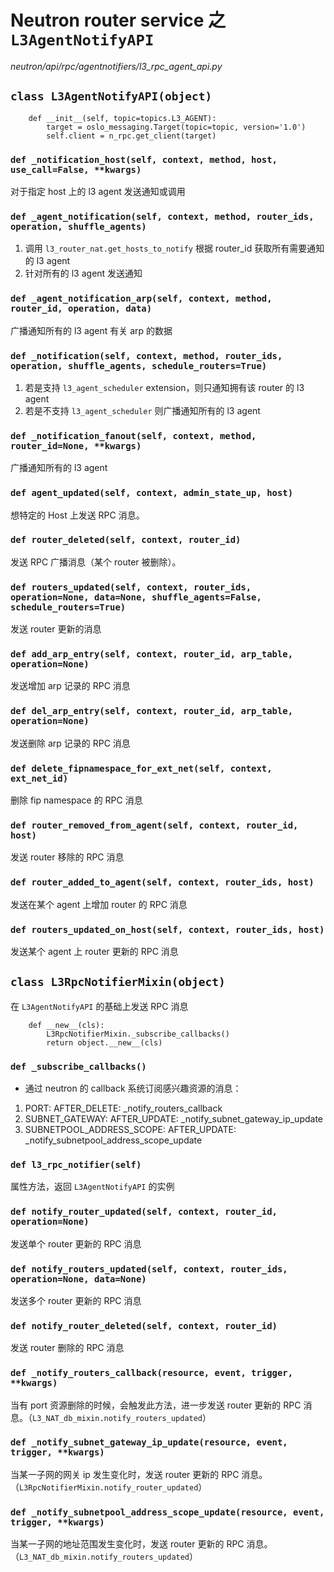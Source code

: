 # Neutron router service 之 `L3AgentNotifyAPI`

*neutron/api/rpc/agentnotifiers/l3_rpc_agent_api.py*

## `class L3AgentNotifyAPI(object)`

```
    def __init__(self, topic=topics.L3_AGENT):
        target = oslo_messaging.Target(topic=topic, version='1.0')
        self.client = n_rpc.get_client(target)
```

### `def _notification_host(self, context, method, host, use_call=False, **kwargs)`

对于指定 host 上的 l3 agent 发送通知或调用

### `def _agent_notification(self, context, method, router_ids, operation, shuffle_agents)`

1. 调用 `l3_router_nat.get_hosts_to_notify` 根据 router_id 获取所有需要通知的 l3 agent 
2. 针对所有的 l3 agent 发送通知

### `def _agent_notification_arp(self, context, method, router_id, operation, data)`

广播通知所有的 l3 agent 有关 arp 的数据

### `def _notification(self, context, method, router_ids, operation, shuffle_agents, schedule_routers=True)`

1. 若是支持 `l3_agent_scheduler` extension，则只通知拥有该 router 的 l3 agent
2. 若是不支持 `l3_agent_scheduler` 则广播通知所有的 l3 agent

### `def _notification_fanout(self, context, method, router_id=None, **kwargs)`

广播通知所有的 l3 agent

### `def agent_updated(self, context, admin_state_up, host)`

想特定的 Host 上发送 RPC 消息。

### `def router_deleted(self, context, router_id)`

发送 RPC 广播消息（某个 router 被删除）。

### `def routers_updated(self, context, router_ids, operation=None, data=None, shuffle_agents=False, schedule_routers=True)`

发送 router 更新的消息

### `def add_arp_entry(self, context, router_id, arp_table, operation=None)`

发送增加 arp 记录的 RPC 消息

### `def del_arp_entry(self, context, router_id, arp_table, operation=None)`

发送删除 arp 记录的 RPC 消息

### `def delete_fipnamespace_for_ext_net(self, context, ext_net_id)`

删除 fip namespace 的 RPC 消息

### `def router_removed_from_agent(self, context, router_id, host)`

发送 router 移除的 RPC 消息

### `def router_added_to_agent(self, context, router_ids, host)`

发送在某个 agent 上增加 router 的 RPC 消息

### `def routers_updated_on_host(self, context, router_ids, host)`

发送某个 agent 上 router 更新的 RPC 消息

## `class L3RpcNotifierMixin(object)`

在  `L3AgentNotifyAPI` 的基础上发送 RPC 消息

```
    def __new__(cls):
        L3RpcNotifierMixin._subscribe_callbacks()
        return object.__new__(cls)
```

### `def _subscribe_callbacks()`

* 通过 neutron 的 callback 系统订阅感兴趣资源的消息：
 1. PORT: AFTER_DELETE: _notify_routers_callback
 2. SUBNET_GATEWAY: AFTER_UPDATE: _notify_subnet_gateway_ip_update
 3. SUBNETPOOL_ADDRESS_SCOPE: AFTER_UPDATE: _notify_subnetpool_address_scope_update

### `def l3_rpc_notifier(self)`

属性方法，返回 `L3AgentNotifyAPI` 的实例

### `def notify_router_updated(self, context, router_id, operation=None)`

发送单个 router 更新的 RPC 消息

### `def notify_routers_updated(self, context, router_ids, operation=None, data=None)`

发送多个 router 更新的 RPC 消息

### `def notify_router_deleted(self, context, router_id)`

发送 router 删除的 RPC 消息

### `def _notify_routers_callback(resource, event, trigger, **kwargs)`

当有 port 资源删除的时候，会触发此方法，进一步发送 router 更新的 RPC 消息。（`L3_NAT_db_mixin.notify_routers_updated`）

### `def _notify_subnet_gateway_ip_update(resource, event, trigger, **kwargs)`

当某一子网的网关 ip 发生变化时，发送 router 更新的 RPC 消息。（`L3RpcNotifierMixin.notify_router_updated`）

### `def _notify_subnetpool_address_scope_update(resource, event, trigger, **kwargs)`

当某一子网的地址范围发生变化时，发送 router 更新的 RPC 消息。（`L3_NAT_db_mixin.notify_routers_updated`）